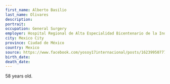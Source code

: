 ```yaml
---
first_name: Alberto Basilio
last_name: Olivares
description: 
portrait: 
occupation: General Surgery
employer: Hospital Regional de Alta Especialidad Bicentenario de la Independencia
city: Mexico City
province: Ciudad de México
country: Mexico
source: https://www.facebook.com/yosoy17internacional/posts/1623995077750654
birth_date: 
death_date: 
---
```


58 years old.